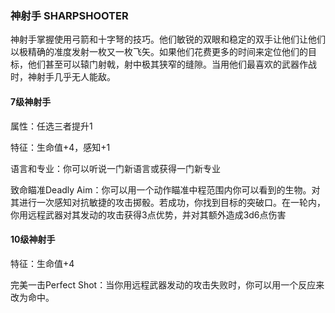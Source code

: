 ### 神射手 SHARPSHOOTER

神射手掌握使用弓箭和十字弩的技巧。他们敏锐的双眼和稳定的双手让他们让他们以极精确的准度发射一枚又一枚飞矢。如果他们花费更多的时间来定位他们的目标，他们甚至可以辕门射戟，射中极其狭窄的缝隙。当用他们最喜欢的武器作战时，神射手几乎无人能敌。

#### 7级神射手

属性：任选三者提升1

特征：生命值+4，感知+1

语言和专业：你可以听说一门新语言或获得一门新专业

致命瞄准Deadly
Aim：你可以用一个动作瞄准中程范围内你可以看到的生物。对其进行一次感知对抗敏捷的攻击掷骰。若成功，你找到目标的突破口。在一轮内，你用远程武器对其发动的攻击获得3点优势，并对其额外造成3d6点伤害

#### 10级神射手

特征：生命值+4

完美一击Perfect
Shot：当你用远程武器发动的攻击失败时，你可以用一个反应来改为命中。
